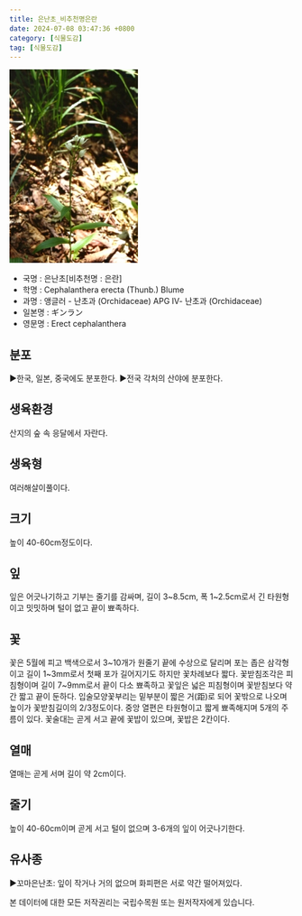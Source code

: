```yaml
---
title: 은난초_비추천명은란
date: 2024-07-08 03:47:36 +0800
category: [식물도감]
tag: [식물도감]
---
```




![은난초[비추천명 : 은란]](/assets/img/fileUpload/plants/basic/Orchidaceae/Cephalanthera/15290/1_th2.JPG)
- 국명 : 은난초[비추천명 : 은란]
- 학명 : Cephalanthera erecta (Thunb.) Blume
- 과명 : 앵글러 - 난초과 (Orchidaceae) APG Ⅳ- 난초과 (Orchidaceae)
- 일본명 : ギンラン
- 영문명 : Erect cephalanthera


## 분포
▶한국, 일본, 중국에도 분포한다.
▶전국 각처의 산야에 분포한다.
## 생육환경
산지의 숲 속 응달에서 자란다.
## 생육형
여러해살이풀이다.
## 크기
높이 40-60cm정도이다.
## 잎
잎은 어긋나기하고 기부는 줄기를 감싸며, 길이 3~8.5cm, 폭 1~2.5cm로서 긴 타원형이고 밋밋하며 털이 없고 끝이 뾰족하다.
## 꽃
꽃은 5월에 피고 백색으로서 3~10개가 원줄기 끝에 수상으로 달리며 포는 좁은 삼각형이고 길이 1~3mm로서 첫째 포가 길어지기도 하지만 꽃차례보다 짧다. 꽃받침조각은 피침형이며 길이 7~9mm로서 끝이 다소 뾰족하고 꽃잎은 넓은 피침형이며 꽃받침보다 약간 짧고 끝이 둔하다. 입술모양꽃부리는 밑부분이 짧은 거(距)로 되어 꽃밖으로 나오며 높이가 꽃받침길이의 2/3정도이다. 중앙 열편은 타원형이고 짧게 뾰족해지며 5개의 주름이 있다. 꽃술대는 곧게 서고 끝에 꽃밥이 있으며, 꽃밥은 2칸이다.
## 열매
열매는 곧게 서며 길이 약 2cm이다.
## 줄기
높이 40-60cm이며 곧게 서고 털이 없으며 3-6개의 잎이 어긋나기한다.
## 유사종
▶꼬마은난초: 잎이 작거나 거의 없으며 화피편은 서로 약간 떨어져있다.






본 데이터에 대한 모든 저작권리는 국립수목원 또는 원저작자에게 있습니다.
